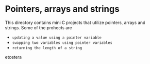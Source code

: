 # Pointers, arrays and strings

This directory contains mini C projects that utilize pointers, arrays and strings. Some of the prohects are 

- `updating a value using a pointer variable`
- `swapping two variables using pointer variables`
- `returning the length of a string`

etcetera
